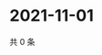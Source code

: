 # 2021-11-01

共 0 条

<!-- BEGIN WEIBO -->
<!-- 最后更新时间 Mon Nov 01 2021 10:35:46 GMT+0800 (China Standard Time) -->

<!-- END WEIBO -->
